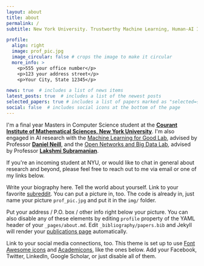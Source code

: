 ```yaml
---
layout: about
title: about
permalink: /
subtitle: New York University. Trustworthy Machine Learning, Human-AI Interaction, Deep Learning.

profile:
  align: right
  image: prof_pic.jpg
  image_circular: false # crops the image to make it circular
  more_info: >
    <p>555 your office number</p>
    <p>123 your address street</p>
    <p>Your City, State 12345</p>

news: true  # includes a list of news items
latest_posts: true  # includes a list of the newest posts
selected_papers: true # includes a list of papers marked as "selected={true}"
social: false  # includes social icons at the bottom of the page
---
```


I'm a final year Masters in Computer Science student at the <a href="https://cims.nyu.edu/dynamic/" style="color: currentColor;"><b>Courant Institute of Mathematical Sciences, New York University</b></a>. I'm also engaged in AI research with the [Machine Learning for Good Lab](https://wp.nyu.edu/ml4good/), advised by Professor <a href="https://cs.nyu.edu/~neill/" style="color: currentColor;"><b>Daniel Neill</b></a>, and the [Open Networks and Big Data Lab](https://nyunetworks.github.io/), advised by Professor <a href="https://cs.nyu.edu/~lakshmi/Lakshmi/Home.html" style="color: currentColor;"><b>Lakshmi Subramanian</b></a>.

If you're an incoming student at NYU, or would like to chat in general about research and beyond, please feel free to reach out to me via email or one of my links below.

Write your biography here. Tell the world about yourself. Link to your favorite [subreddit](http://reddit.com). You can put a picture in, too. The code is already in, just name your picture `prof_pic.jpg` and put it in the `img/` folder.

Put your address / P.O. box / other info right below your picture. You can also disable any of these elements by editing `profile` property of the YAML header of your `_pages/about.md`. Edit `_bibliography/papers.bib` and Jekyll will render your [publications page](/al-folio/publications/) automatically.

Link to your social media connections, too. This theme is set up to use [Font Awesome icons](https://fontawesome.com/) and [Academicons](https://jpswalsh.github.io/academicons/), like the ones below. Add your Facebook, Twitter, LinkedIn, Google Scholar, or just disable all of them.

